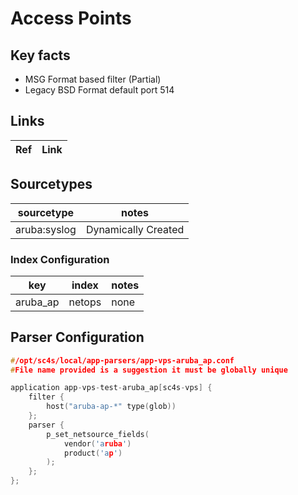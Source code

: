 # Access Points

## Key facts

* MSG Format based filter (Partial)
* Legacy BSD Format default port 514

## Links

| Ref            | Link                                                                                                    |
|----------------|---------------------------------------------------------------------------------------------------------|

## Sourcetypes

| sourcetype     | notes                                                                                                   |
|----------------|---------------------------------------------------------------------------------------------------------|
| aruba:syslog | Dynamically  Created |

### Index Configuration

| key            | index      | notes          |
|----------------|------------|----------------|
| aruba_ap     | netops          | none          |


## Parser Configuration

```c
#/opt/sc4s/local/app-parsers/app-vps-aruba_ap.conf
#File name provided is a suggestion it must be globally unique

application app-vps-test-aruba_ap[sc4s-vps] {
	filter { 
        host("aruba-ap-*" type(glob))
    };	
    parser { 
        p_set_netsource_fields(
            vendor('aruba')
            product('ap')
        ); 
    };   
};
```